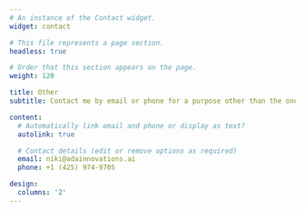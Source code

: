 ```yaml
---
# An instance of the Contact widget.
widget: contact

# This file represents a page section.
headless: true

# Order that this section appears on the page.
weight: 120

title: Other
subtitle: Contact me by email or phone for a purpose other than the ones listed above.

content:
  # Automatically link email and phone or display as text?
  autolink: true

  # Contact details (edit or remove options as required)
  email: niki@adainnovations.ai
  phone: +1 (425) 974-9705

design:
  columns: '2'
---
```

